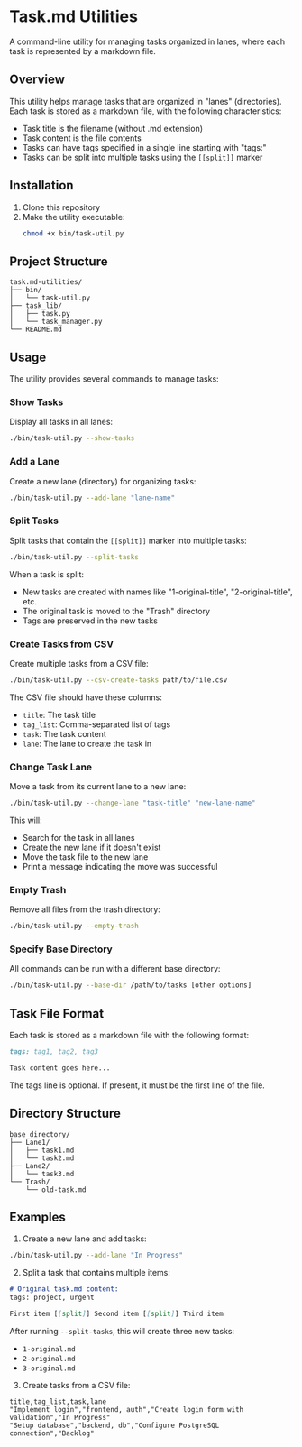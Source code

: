 # Task.md Utilities

A command-line utility for managing tasks organized in lanes, where each task is represented by a markdown file.

## Overview

This utility helps manage tasks that are organized in "lanes" (directories). Each task is stored as a markdown file, with the following characteristics:
- Task title is the filename (without .md extension)
- Task content is the file contents
- Tasks can have tags specified in a single line starting with "tags:"
- Tasks can be split into multiple tasks using the `[[split]]` marker

## Installation

1. Clone this repository
2. Make the utility executable:
   ```bash
   chmod +x bin/task-util.py
   ```

## Project Structure

```
task.md-utilities/
├── bin/
│   └── task-util.py
├── task_lib/
│   ├── task.py
│   └── task_manager.py
└── README.md
```

## Usage

The utility provides several commands to manage tasks:

### Show Tasks
Display all tasks in all lanes:
```bash
./bin/task-util.py --show-tasks
```

### Add a Lane
Create a new lane (directory) for organizing tasks:
```bash
./bin/task-util.py --add-lane "lane-name"
```

### Split Tasks
Split tasks that contain the `[[split]]` marker into multiple tasks:
```bash
./bin/task-util.py --split-tasks
```
When a task is split:
- New tasks are created with names like "1-original-title", "2-original-title", etc.
- The original task is moved to the "Trash" directory
- Tags are preserved in the new tasks

### Create Tasks from CSV
Create multiple tasks from a CSV file:
```bash
./bin/task-util.py --csv-create-tasks path/to/file.csv
```
The CSV file should have these columns:
- `title`: The task title
- `tag_list`: Comma-separated list of tags
- `task`: The task content
- `lane`: The lane to create the task in

### Change Task Lane
Move a task from its current lane to a new lane:
```bash
./bin/task-util.py --change-lane "task-title" "new-lane-name"
```
This will:
- Search for the task in all lanes
- Create the new lane if it doesn't exist
- Move the task file to the new lane
- Print a message indicating the move was successful

### Empty Trash
Remove all files from the trash directory:
```bash
./bin/task-util.py --empty-trash
```

### Specify Base Directory
All commands can be run with a different base directory:
```bash
./bin/task-util.py --base-dir /path/to/tasks [other options]
```

## Task File Format

Each task is stored as a markdown file with the following format:
```markdown
tags: tag1, tag2, tag3

Task content goes here...
```

The tags line is optional. If present, it must be the first line of the file.

## Directory Structure

```
base_directory/
├── Lane1/
│   ├── task1.md
│   └── task2.md
├── Lane2/
│   └── task3.md
└── Trash/
    └── old-task.md
```

## Examples

1. Create a new lane and add tasks:
```bash
./bin/task-util.py --add-lane "In Progress"
```

2. Split a task that contains multiple items:
```markdown
# Original task.md content:
tags: project, urgent

First item [[split]] Second item [[split]] Third item
```
After running `--split-tasks`, this will create three new tasks:
- `1-original.md`
- `2-original.md`
- `3-original.md`

3. Create tasks from a CSV file:
```csv
title,tag_list,task,lane
"Implement login","frontend, auth","Create login form with validation","In Progress"
"Setup database","backend, db","Configure PostgreSQL connection","Backlog"
```
